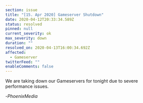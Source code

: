 ```yaml
---
section: issue
title: "[15. Apr 2020] Gameserver Shutdown"
date: 2020-04-12T20:33:34.589Z
status: resolved
pinned: null
current_severity: ok
max_severity: down
duration: ""
resolved_on: 2020-04-13T16:00:34.692Z
affected:
  - Gameserver
twitterFeed: ""
enableComments: false
---
```

We are taking down our Gameservers for tonight due to severe performance issues. 

\-*PhoenixMedia*